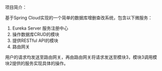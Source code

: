项目简介：


基于Spring Cloud实现的一个简单的数据库增删查改系统，包含以下微服务：

1. Eureka Server 服务注册中心
2. 操作数据库CRUD的模块
3. 提供RESTful API的模块
4. 路由网关

用户的请求均发送至路由网关，再由路由网关将请求发送至模块3，模块3调用模块2提供的服务实现具体的操作。

